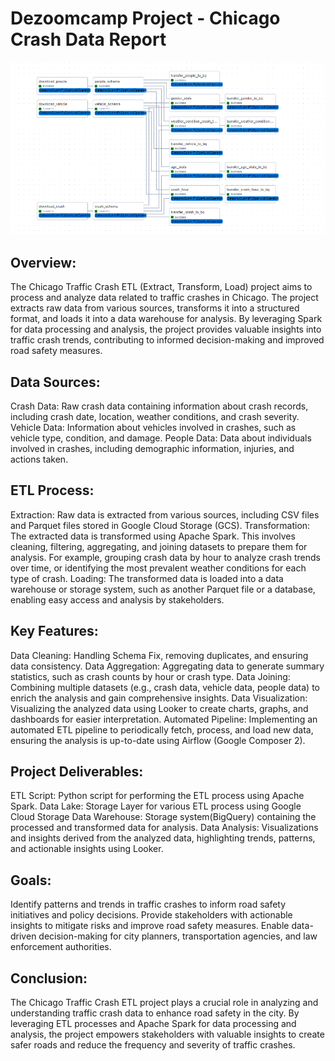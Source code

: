 # Dezoomcamp Project - Chicago Crash Data Report

![Project_Workflow](https://github.com/addy024/DEZOOMCAMP_Chicago_Crash_Project/blob/main/Workflow.png)

## Overview:

The Chicago Traffic Crash ETL (Extract, Transform, Load) project aims to process and analyze data related to traffic crashes in Chicago. The project extracts raw data from various sources, transforms it into a structured format, and loads it into a data warehouse for analysis. By leveraging Spark for data processing and analysis, the project provides valuable insights into traffic crash trends, contributing to informed decision-making and improved road safety measures.

## Data Sources:

Crash Data: Raw crash data containing information about crash records, including crash date, location, weather conditions, and crash severity.
Vehicle Data: Information about vehicles involved in crashes, such as vehicle type, condition, and damage.
People Data: Data about individuals involved in crashes, including demographic information, injuries, and actions taken.

## ETL Process:
Extraction: Raw data is extracted from various sources, including CSV files and Parquet files stored in Google Cloud Storage (GCS).
Transformation: The extracted data is transformed using Apache Spark. This involves cleaning, filtering, aggregating, and joining datasets to prepare them for analysis. For example, grouping crash data by hour to analyze crash trends over time, or identifying the most prevalent weather conditions for each type of crash.
Loading: The transformed data is loaded into a data warehouse or storage system, such as another Parquet file or a database, enabling easy access and analysis by stakeholders.

## Key Features:
Data Cleaning: Handling Schema Fix, removing duplicates, and ensuring data consistency.
Data Aggregation: Aggregating data to generate summary statistics, such as crash counts by hour or crash type.
Data Joining: Combining multiple datasets (e.g., crash data, vehicle data, people data) to enrich the analysis and gain comprehensive insights.
Data Visualization: Visualizing the analyzed data using Looker to create charts, graphs, and dashboards for easier interpretation.
Automated Pipeline: Implementing an automated ETL pipeline to periodically fetch, process, and load new data, ensuring the analysis is up-to-date using Airflow (Google Composer 2).

## Project Deliverables:
ETL Script: Python script for performing the ETL process using Apache Spark.
Data Lake: Storage Layer for various ETL process using Google Cloud Storage
Data Warehouse: Storage system(BigQuery) containing the processed and transformed data for analysis.
Data Analysis: Visualizations and insights derived from the analyzed data, highlighting trends, patterns, and actionable insights using Looker.

## Goals:
Identify patterns and trends in traffic crashes to inform road safety initiatives and policy decisions.
Provide stakeholders with actionable insights to mitigate risks and improve road safety measures.
Enable data-driven decision-making for city planners, transportation agencies, and law enforcement authorities.

## Conclusion:
The Chicago Traffic Crash ETL project plays a crucial role in analyzing and understanding traffic crash data to enhance road safety in the city. By leveraging ETL processes and Apache Spark for data processing and analysis, the project empowers stakeholders with valuable insights to create safer roads and reduce the frequency and severity of traffic crashes.
